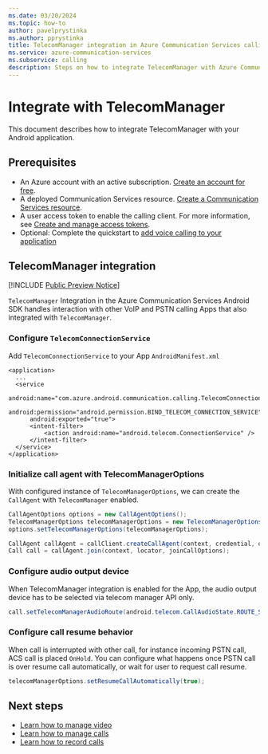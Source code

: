 ```yaml
---
ms.date: 03/20/2024
ms.topic: how-to
author: pavelprystinka
ms.author: pprystinka
title: TelecomManager integration in Azure Communication Services calling SDK
ms.service: azure-communication-services
ms.subservice: calling
description: Steps on how to integrate TelecomManager with Azure Communication Services calling SDK
---
```


 # Integrate with TelecomManager

  This document describes how to integrate TelecomManager with your Android application. 
  
  ## Prerequisites

  - An Azure account with an active subscription. [Create an account for free](https://azure.microsoft.com/free/?WT.mc_id=A261C142F). 
  - A deployed Communication Services resource. [Create a Communication Services resource](../../quickstarts/create-communication-resource.md).
  - A user access token to enable the calling client. For more information, see [Create and manage access tokens](../../quickstarts/identity/access-tokens.md).
  - Optional: Complete the quickstart to [add voice calling to your application](../../quickstarts/voice-video-calling/getting-started-with-calling.md)

  ## TelecomManager integration

  [!INCLUDE [Public Preview Notice](../../includes/public-preview-include.md)]

 `TelecomManager` Integration in the Azure Communication Services Android SDK handles interaction with other VoIP and PSTN calling Apps that also integrated with `TelecomManager`.

  ### Configure `TelecomConnectionService`
  Add `TelecomConnectionService` to your App `AndroidManifest.xml`
  ```
  <application>
    ...
    <service
        android:name="com.azure.android.communication.calling.TelecomConnectionService"
        android:permission="android.permission.BIND_TELECOM_CONNECTION_SERVICE"
        android:exported="true">
        <intent-filter>
            <action android:name="android.telecom.ConnectionService" />
        </intent-filter>
    </service>
  </application>
  ```

  ### Initialize call agent with TelecomManagerOptions

  With configured instance of `TelecomManagerOptions`, we can create the `CallAgent` with `TelecomManager` enabled.  

  ```Java
  CallAgentOptions options = new CallAgentOptions();
  TelecomManagerOptions telecomManagerOptions = new TelecomManagerOptions("<your app's phone account id>");
  options.setTelecomManagerOptions(telecomManagerOptions);

  CallAgent callAgent = callClient.createCallAgent(context, credential, options).get();
  Call call = callAgent.join(context, locator, joinCallOptions);
  ```

    
  ### Configure audio output device

  When TelecomManager integration is enabled for the App, the audio output device has to be selected via telecom manager API only.
  
  ```Java
  call.setTelecomManagerAudioRoute(android.telecom.CallAudioState.ROUTE_SPEAKER);
  ```

  ### Configure call resume behavior

  When call is interrupted with other call, for instance incoming PSTN call, ACS call is placed `OnHold`. You can configure what happens once PSTN call is over resume call automatically, or wait for user to request call resume.


  ```Java
  telecomManagerOptions.setResumeCallAutomatically(true);
  ````

  ## Next steps
  - [Learn how to manage video](./manage-video.md)
  - [Learn how to manage calls](./manage-calls.md)
  - [Learn how to record calls](./record-calls.md)
